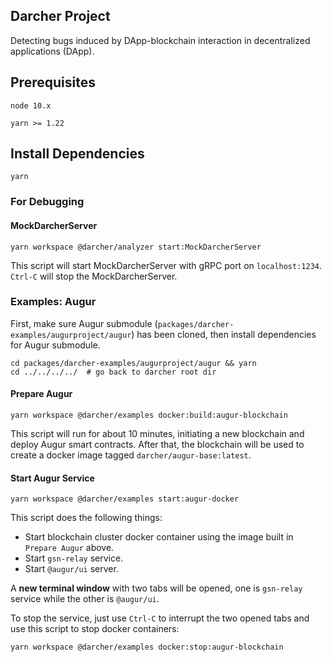 ## Darcher Project

Detecting bugs induced by DApp-blockchain interaction in decentralized applications (DApp). 

## Prerequisites

`node 10.x`

`yarn >= 1.22`

## Install Dependencies

```
yarn
```

### For Debugging

#### MockDarcherServer

```
yarn workspace @darcher/analyzer start:MockDarcherServer
```
This script will start MockDarcherServer with gRPC port on `localhost:1234`. `Ctrl-C` will stop the MockDarcherServer.

### Examples: Augur

First, make sure Augur submodule (`packages/darcher-examples/augurproject/augur`) has been cloned, then install dependencies for Augur submodule.

```shell script
cd packages/darcher-examples/augurproject/augur && yarn
cd ../../../../  # go back to darcher root dir
```

#### Prepare Augur

```shell script
yarn workspace @darcher/examples docker:build:augur-blockchain
```

This script will run for about 10 minutes, initiating a new blockchain and deploy Augur smart contracts. After that, the blockchain will be used to create a docker image tagged `darcher/augur-base:latest`.

#### Start Augur Service

```shell script
yarn workspace @darcher/examples start:augur-docker
```

This script does the following things:
- Start blockchain cluster docker container using the image built in `Prepare Augur` above.
- Start `gsn-relay` service.
- Start `@augur/ui` server. 

A **new terminal window** with two tabs will be opened, one is `gsn-relay` service while the other is `@augur/ui`.

To stop the service, just use `Ctrl-C` to interrupt the two opened tabs and use this script to stop docker containers:
```shell script
yarn workspace @darcher/examples docker:stop:augur-blockchain
```